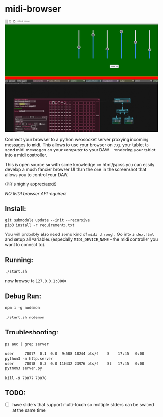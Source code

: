 # midi-browser

![screenshot](doc/screenshot1.png)

Connect your browser to a python websocket server proxying incoming messages to midi.
This allows to use your browser on e.g. your tablet to send midi messages on your
computer to your DAW - rendering your tablet into a midi controller.

This is open source so with some knowledge on html/js/css you can easily develop a much
fancier browser UI than the one in the screenshot that allows you to control your DAW.

(PR's highly appreciated!)

_NO MIDI browser API required!_


## Install:

    git submodule update --init --recursive
    pip3 install -r requirements.txt

You will probably also need some kind of `midi through`.
Go into `index.html` and setup all variables (especially `MIDI_DEVICE_NAME` - the midi
controller you want to connect to).


## Running:

    ./start.sh

now browse to `127.0.0.1:8000`

## Debug Run:

    npm i -g nodemon

    ./start.sh nodemon


## Troubleshooting:

    ps aux | grep server

    user     70077  0.1  0.0  94588 18244 pts/9    S    17:45   0:00 python3 -m http.server
    user     70078  0.3  0.0 110432 23976 pts/9    Sl   17:45   0:00 python3 server.py

    kill -9 70077 70078


## TODO:
- [ ] have sliders that support multi-touch so multiple sliders can be swiped at the
 same time
